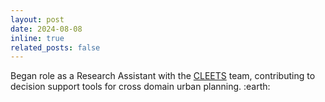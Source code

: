 ```yaml
---
layout: post
date: 2024-08-08
inline: true
related_posts: false
---
```


Began role as a Research Assistant with the <a href="https://www.cleets-global-center.org/">CLEETS</a> team, contributing to decision support tools for cross domain urban planning. :earth:
